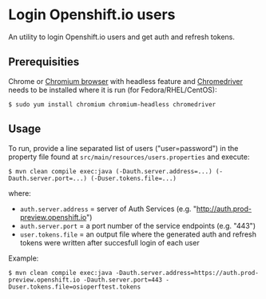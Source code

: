 Login Openshift.io users
========================

An utility to login Openshift.io users and get auth and refresh tokens.

Prerequisities
--------------

Chrome or [Chromium browser](https://www.chromium.org/Home) with headless feature and [Chromedriver](https://sites.google.com/a/chromium.org/chromedriver/) needs to be installed where it is run (for Fedora/RHEL/CentOS):
```
$ sudo yum install chromium chromium-headless chromedriver
```

Usage
-----

To run, provide a line separated list of users ("user=password") in the property file found at `src/main/resources/users.properties` and execute:
```
$ mvn clean compile exec:java (-Dauth.server.address=...) (-Dauth.server.port=...) (-Duser.tokens.file=...)
```

where:
 * `auth.server.address` = server of Auth Services (e.g. "http://auth.prod-preview.openshift.io")
 * `auth.server.port` = a port number of the service endpoints (e.g. "443")
 * `user.tokens.file` = an output file where the generated auth and refresh tokens were written after succesfull login of each user

Example:
```
$ mvn clean compile exec:java -Dauth.server.address=https://auth.prod-preview.openshift.io -Dauth.server.port=443 -Duser.tokens.file=osioperftest.tokens
```
